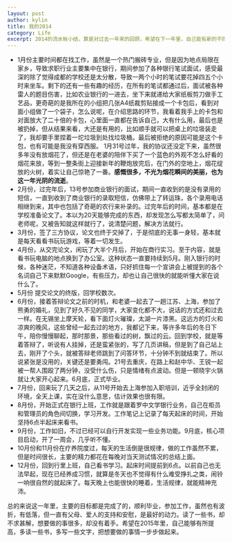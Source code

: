 ```yaml
---
layout: post
author: kylin
title: 我的2014
category: Life 
excerpt: 2014的流水帐小结，算是对过去一年来的回顾，希望在下一年里，自己能有新的不同。
---
```

- 1月份主要时间都在找工作，虽然是一个热门搬砖专业，但是因为地点局限在家乡，导致求职行业主要集中在银行，期间参加了各种银行笔试面试，感受最深的除了觉得成都的学校还是太分散，导致一两个小时的笔试要花掉四五个小时来坐车。剩下的还有一些有趣的经历，在所有的笔试都通过后，面试被各种雷人的题目伤害，比如农业银行的一进去，坐下来就递给大家纸板剪刀做手工艺品，更奇葩的是我所在的小组把几张A4纸裁剪贴接成一个卡包后，看到对面小组做了一个袋子，怎么说呢，在介绍思路的环节，我看着我手上的卡包和对面放大了二十倍的卡包，心里面一直都在告诉自己，大有什么用，最后也是被扔掉，但从结果来看，大还是有用的，比如顺手就可以把桌上的垃圾装走了，我却要手里捏着一坨垃圾到处找垃圾桶。最后被拒绝的原因可能是这个卡包，也有可能是我没有穿西服。
1月31号过年，我的协议还没定下来，虽然很多年没有放烟花了，但还是在老婆的陪伴下买了一个蓝色的外观不怎么好看的烟花来放，等到一整条街上迎接新年的鞭炮放完后，在门外的空地上，烟花绽放的火树，着实让自己惊艳了一番。**感慨很多，不光为烟花瞬间的美丽，也为这一年光阴的流逝**。
- 2月份，过完年后，13号参加商业银行的面试，期间一直收到的是没有录用的短信，一直到收到了商业银行的录取短信，仿佛带上了转运珠，各个录用电话相继到来，其中也包括了奇葩的农行来补录的。过完年后的时间，基本都是在学校准备论文了。本以为20天能够完成的东西，却发现怎么写都太简单了，问老师呢，又被告知就这样就行了，说清楚问题，解决方法就行。
- 3月份，签了三方协议，论文也终于交掉了，于是彻底的无事一身轻，基本就是每天看看书玩玩游戏，等着一切发生。
- 4月份，从交完论文，闲玩了大半个月后，开始在商行实习。至于内容，就是看书玩电脑的地点换到了办公室。这种状态一直要持续到5月。刚入银行的时候，各种迷茫，不知道各种设备术语，只好抓住每一个宣讲会上被提到的各个名词自己下来默默Google，有些压力，却也让自己很快的就能听懂大家在说什么了。
- 5月份 提交论文的终版，回学校数次。
- 6月份，接着答辩论文之前的时机，和老婆一起去了一趟江苏、上海，参加了熊勇的婚礼，见到了好久不见的同学，大家变化都不大，说话的方式还和过去一样。在无锡坐上摩天轮，看下面灯火璀璨，太湖一片漆黑。这远方的灯火和凉爽的晚风，这些曾经一起去过的地方，我都记下来，等许多年后的冬日下午，陪你慢慢聊起，那时那景，那些看过的树，飘过的云。回到学校，就是等着答辩了，听说有人挂掉，还是蛮紧张的，写了几页讲稿，但是到了自己站上去，刚开了个头，就被答辩老师跳到了问答环节，十分钟不到就结束了。所以说紧张是没用的，关键还是要勇闯。21号去重庆，在路上和赵中华、王锐一起被一帮人围殴了两分钟，没受什么伤，只是情绪有点波动。但是一顿晓宇火锅就让大家开心起来。6月底，正式毕业。
- 7月份，回来玩了几天之后，从11号开始去上海参加入职培训，近乎全封闭的环境，全天上课，实在没什么意思，估计效果也很有限。
- 8月份，开始正式在银行上班，工作就是跟着罗中文学银行业务，自己在柜员和管理员的角色间切换，学习开发。工作笔记上记录了每天起床的时间，开始坚持6点半起床来看书。
- 9月份，工作如旧，不过已经可以自行开发实现一些业务功能。9月底，核心项目启动，开了一周会，几乎听不懂。
- 10月份和11月份在疗养院度过，每天的生活倒是很规律，做的工作虽然不累，但是时间很长，主要的精力都花在每晚对当天测试情况的总结上面。
- 12月份，回到行里上班，自己看书学习。起床时间提前到6点。以前自己也无法早起，现在已经养成习惯，就算是冬天也不觉得有什么难受挣扎之类，闹铃一响很自然的就起床了。每天晚上也能很快的睡着，生活规律，就能精神充沛。

总的来说这一年里，主要的目标都是完成了的，顺利毕业，参加工作，虽然也有波折，有低落，但一直有父母、爱人的支持和安慰，是最好的动力。读了一些书，却不求甚解，想要做的事很多，却没有着手。希望在2015年里，自己能够有所提高，多读一些书，多写一些文字，把想要做的事情一步步做起来。
